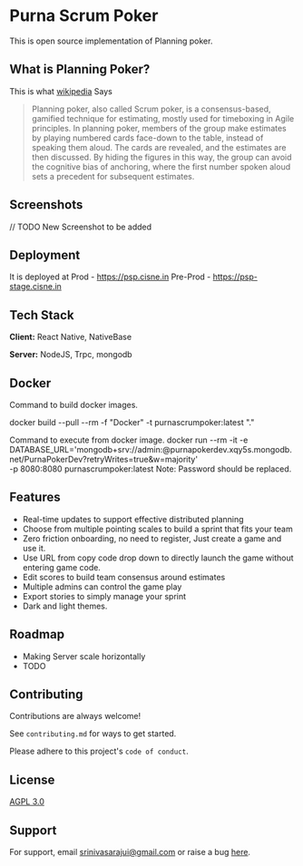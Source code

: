 # Purna Scrum Poker

This is open source implementation of Planning poker.


## What is Planning Poker?

This is what [wikipedia](https://en.wikipedia.org/wiki/Planning_poker) Says

> Planning poker, also called Scrum poker, is a consensus-based, gamified technique for estimating, mostly used for timeboxing in Agile principles. In planning poker, members of the group make estimates by playing numbered cards face-down to the table, instead of speaking them aloud. The cards are revealed, and the estimates are then discussed. By hiding the figures in this way, the group can avoid the cognitive bias of anchoring, where the first number spoken aloud sets a precedent for subsequent estimates.

## Screenshots
// TODO New Screenshot to be added

## Deployment

It is deployed at
Prod - https://psp.cisne.in
Pre-Prod - https://psp-stage.cisne.in

## Tech Stack

**Client:** React Native, NativeBase

**Server:** NodeJS, Trpc, mongodb

## Docker
Command to build docker images.

docker build --pull --rm -f "Docker" -t purnascrumpoker:latest "."

Command to execute from docker image.
docker run --rm -it -e DATABASE_URL='mongodb+srv://admin:<Password>@purnapokerdev.xqy5s.mongodb.net/PurnaPokerDev?retryWrites=true&w=majority' \
 -p 8080:8080 purnascrumpoker:latest
Note: Password should be replaced.

## Features

- Real-time updates to support effective distributed planning
- Choose from multiple pointing scales to build a sprint that fits your team
- Zero friction onboarding, no need to register, Just create a game and use it.
- Use URL from copy code drop down to directly launch the game without entering game code.
- Edit scores to build team consensus around estimates
- Multiple admins can control the game play
- Export stories to simply manage your sprint
- Dark and light themes.

## Roadmap

- Making Server scale horizontally
- TODO

## Contributing

Contributions are always welcome!

See `contributing.md` for ways to get started.

Please adhere to this project's `code of conduct`.

## License

[AGPL 3.0](https://choosealicense.com/licenses/agpl-3.0/)

## Support

For support, email srinivasarajui@gmail.com or raise a bug [here](https://github.com/srinivasarajui/purna-scrum-poker/issues).